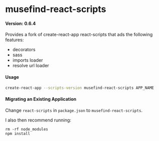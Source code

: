 # musefind-react-scripts

#### Version: 0.6.4

Provides a fork of create-react-app react-scripts that ads the following features:

- decorators
- sass
- imports loader
- resolve url loader

#### Usage

```bash
create-react-app --scripts-version musefind-react-scripts APP_NAME
```

#### Migrating an Existing Application

Change `react-scripts` in `package.json` to `musefind-react-scripts`.

I also then recommend running:

```
rm -rf node_modules
npm install
```
